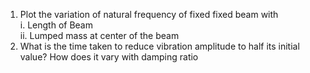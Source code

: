 1. Plot the variation of natural frequency of fixed fixed beam with  
   i. Length of Beam  
   ii. Lumped mass at center of the beam
2. What is the time taken to reduce vibration amplitude to half its initial value? How does it vary with damping ratio
